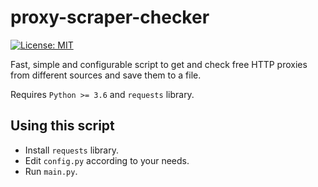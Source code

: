 # proxy-scraper-checker

[![License: MIT](https://img.shields.io/badge/License-MIT-yellow.svg)](https://opensource.org/licenses/MIT)

Fast, simple and configurable script to get and check free HTTP proxies from different sources and save them to a file.

Requires `Python >= 3.6` and `requests` library.

## Using this script

- Install `requests` library.
- Edit `config.py` according to your needs.
- Run `main.py`.
